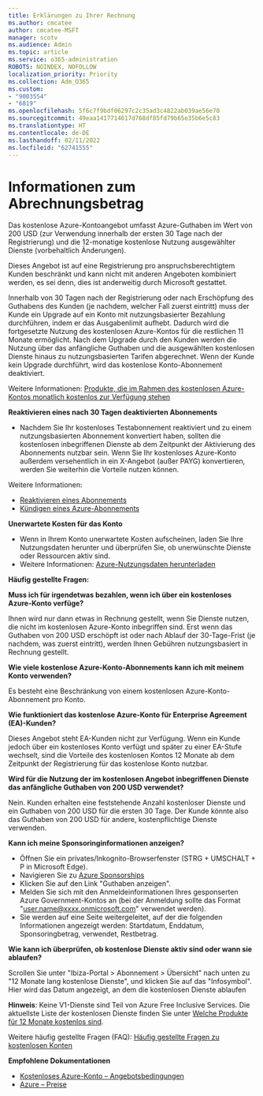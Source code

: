 ```yaml
---
title: Erklärungen zu Ihrer Rechnung
ms.author: cmcatee
author: cmcatee-MSFT
manager: scotv
ms.audience: Admin
ms.topic: article
ms.service: o365-administration
ROBOTS: NOINDEX, NOFOLLOW
localization_priority: Priority
ms.collection: Adm_O365
ms.custom:
- "9003554"
- "6819"
ms.openlocfilehash: 5f6c7f9bdf06297c2c35ad3c4822ab039ae56e70
ms.sourcegitcommit: 49eaa1417714617d768df85fd79b65e35b6e5c83
ms.translationtype: HT
ms.contentlocale: de-DE
ms.lasthandoff: 02/11/2022
ms.locfileid: "62741555"
---
```

# <a name="understand-billing-amount"></a>Informationen zum Abrechnungsbetrag

Das kostenlose Azure-Kontoangebot umfasst Azure-Guthaben im Wert von 200 USD (zur Verwendung innerhalb der ersten 30 Tage nach der Registrierung) und die 12-monatige kostenlose Nutzung ausgewählter Dienste (vorbehaltlich Änderungen).

Dieses Angebot ist auf eine Registrierung pro anspruchsberechtigtem Kunden beschränkt und kann nicht mit anderen Angeboten kombiniert werden, es sei denn, dies ist anderweitig durch Microsoft gestattet.

Innerhalb von 30 Tagen nach der Registrierung oder nach Erschöpfung des Guthabens des Kunden (je nachdem, welcher Fall zuerst eintritt) muss der Kunde ein Upgrade auf ein Konto mit nutzungsbasierter Bezahlung durchführen, indem er das Ausgabenlimit aufhebt. Dadurch wird die fortgesetzte Nutzung des kostenlosen Azure-Kontos für die restlichen 11 Monate ermöglicht. Nach dem Upgrade durch den Kunden werden die Nutzung über das anfängliche Guthaben und die ausgewählten kostenlosen Dienste hinaus zu nutzungsbasierten Tarifen abgerechnet. Wenn der Kunde kein Upgrade durchführt, wird das ﻿kostenlose Konto-Abonnement deaktiviert.

Weitere Informationen: [Produkte, die im Rahmen des kostenlosen Azure-Kontos monatlich kostenlos zur Verfügung stehen](https://azure.microsoft.com/free/free-account-faq/)

**Reaktivieren eines nach 30 Tagen deaktivierten Abonnements**

- Nachdem Sie Ihr kostenloses Testabonnement reaktiviert und zu einem nutzungsbasierten Abonnement konvertiert haben, sollten die ﻿kostenlosen inbegriffenen Dienste ab dem Zeitpunkt der Aktivierung des Abonnements nutzbar sein. Wenn Sie Ihr kostenloses Azure-Konto außerdem versehentlich in ein X-Angebot (außer PAYG) konvertieren, werden Sie weiterhin die Vorteile nutzen können.

Weitere Informationen: 
- [Reaktivieren eines Abonnements](https://docs.microsoft.com/azure/billing/billing-subscription-become-disable?WT.mc_id=Portal-Microsoft_Azure_Support)
- [Kündigen eines Azure-Abonnements](https://docs.microsoft.com/azure/billing/billing-how-to-cancel-azure-subscription?WT.mc_id=Portal-Microsoft_Azure_Support)

**Unerwartete Kosten für das Konto**

- Wenn in Ihrem Konto unerwartete Kosten aufscheinen, laden Sie Ihre Nutzungsdaten herunter und überprüfen Sie, ob unerwünschte Dienste oder Ressourcen aktiv sind.
- Weitere Informationen: [Azure-Nutzungsdaten herunterladen](https://docs.microsoft.com/azure/billing/billing-download-azure-invoice-daily-usage-date?WT.mc_id=Portal-Microsoft_Azure_Support#download-usage)

**Häufig gestellte Fragen:**

**Muss ich für irgendetwas bezahlen, wenn ich über ein kostenloses Azure-Konto verfüge?**

Ihnen wird nur dann etwas in Rechnung gestellt, wenn Sie Dienste nutzen, die nicht im kostenlosen Azure-Konto inbegriffen sind. Erst wenn das Guthaben von 200 USD erschöpft ist oder nach Ablauf der 30-Tage-Frist (je nachdem, was zuerst eintritt), werden Ihnen Gebühren nutzungsbasiert in Rechnung gestellt.

**Wie viele kostenlose Azure-Konto-Abonnements kann ich mit meinem Konto verwenden?**  

Es besteht eine Beschränkung von einem kostenlosen Azure-Konto-Abonnement pro Konto.

**Wie funktioniert das kostenlose Azure-Konto für Enterprise Agreement (EA)-Kunden?**  

Dieses Angebot steht EA-Kunden nicht zur Verfügung. Wenn ein Kunde jedoch über ein kostenloses Konto verfügt und später zu einer EA-Stufe wechselt, sind die Vorteile des kostenlosen Kontos 12 Monate ab dem Zeitpunkt der Registrierung für das kostenlose Konto nutzbar.

**Wird für die Nutzung der im kostenlosen Angebot inbegriffenen Dienste das anfängliche Guthaben von 200 USD verwendet?**  

Nein. Kunden erhalten eine feststehende Anzahl kostenloser Dienste und ein Guthaben von 200 USD für die ersten 30 Tage. Der Kunde könnte also das Guthaben von 200 USD für andere, kostenpflichtige Dienste verwenden.

**Kann ich meine Sponsoringinformationen anzeigen?**

- Öffnen Sie ein privates/Inkognito-Browserfenster (STRG + UMSCHALT + P in Microsoft Edge).
- Navigieren Sie zu [Azure Sponsorships](http://www.microsoftazuresponsorships.com/)
- Klicken Sie auf den Link "Guthaben anzeigen".
- Melden Sie sich mit den Anmeldeinformationen Ihres gesponserten Azure Government-Kontos an (bei der Anmeldung sollte das Format "user.name@xxxx.onmicrosoft.com" verwendet werden).
- Sie werden auf eine Seite weitergeleitet, auf der die folgenden Informationen angezeigt werden: Startdatum, Enddatum, Sponsoringbetrag, verwendet, Restbetrag.

**Wie kann ich überprüfen, ob ﻿kostenlose Dienste aktiv sind oder wann sie ablaufen?**

Scrollen Sie unter "Ibiza-Portal > Abonnement > Übersicht" nach unten zu "12 Monate lang kostenlose Dienste", und klicken Sie auf das "Infosymbol". Hier wird das Datum angezeigt, an dem die kostenlosen Dienste ablaufen

**Hinweis**: Keine V1-Dienste sind Teil von Azure Free Inclusive Services. Die aktuellste Liste der kostenlosen Dienste finden Sie unter [Welche Produkte für 12 Monate kostenlos sind](http://www.microsoftazuresponsorships.com/).

Weitere häufig gestellte Fragen (FAQ): [Häufig gestellte Fragen zu kostenlosen Konten](https://azure.microsoft.com/free/free-account-faq/)

**Empfohlene Dokumentationen**

- [Kostenloses Azure-Konto – Angebotsbedingungen](https://azure.microsoft.com/offers/ms-azr-0044p/)
- [Azure – Preise](https://azure.microsoft.com/pricing/)